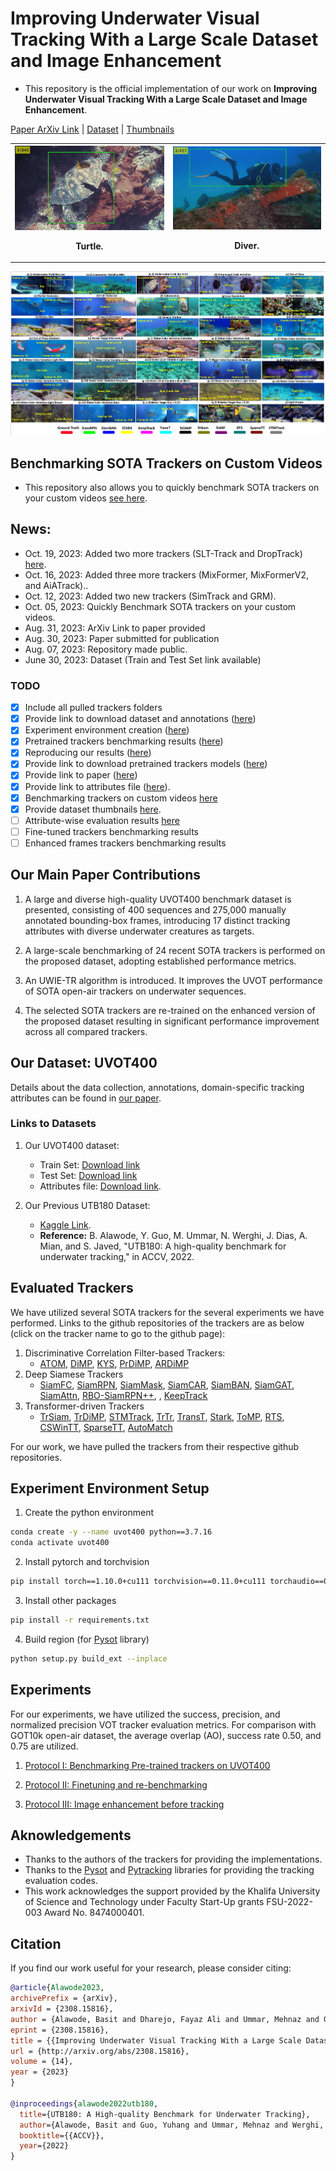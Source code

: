 # Improving Underwater Visual Tracking With a Large Scale Dataset and Image Enhancement

 - This repository is the official implementation of our work on **Improving Underwater Visual Tracking With a Large Scale Dataset and Image Enhancement**.

[Paper ArXiv Link](https://arxiv.org/abs/2308.15816) | [Dataset](./README.md/#our-dataset-uvot400) | [Thumbnails](https://kuacae-my.sharepoint.com/:f:/g/personal/100060517_ku_ac_ae/EoF4-F76hNhFqvxJfomF6YoBw0Dz5mRYubL9KpoWs6gAkw?e=hzKfxp)


<table>
  <tr>
    <th><div align="center">
  <img src="images/Video2.gif" width="300px" />
  <p>Turtle.</p>
</div></th>
    <th><div align="center">
  <img src="images/Video5.gif" width="300px" />
  <p>Diver.</p>
</div></th>
  </tr>
</table>

![Tracking Sample](images/sample_tracking.png)

## Benchmarking SOTA Trackers on Custom Videos

 - This repository also allows you to quickly benchmark SOTA trackers on your custom videos [see here](1_Custom_Benchmarking_README.md). 


## News:
- Oct. 19, 2023: Added two more trackers (SLT-Track and DropTrack) [here](1_Custom_Benchmarking_README.md).
- Oct. 16, 2023: Added three more trackers (MixFormer, MixFormerV2, and AiATrack)..
- Oct. 12, 2023: Added two new trackers (SimTrack and GRM).
- Oct. 05, 2023: Quickly Benchmark SOTA trackers on your custom videos. 
- Aug. 31, 2023: ArXiv Link to paper provided
- Aug. 30, 2023: Paper submitted for publication
- Aug. 07, 2023: Repository made public.
- June 30, 2023: Dataset (Train and Test Set link available)

### TODO
- [x] Include all pulled trackers folders
- [x] Provide link to download dataset and annotations ([here](README.md/#links-to-datasets))
- [x] Experiment environment creation ([here](README.md/#experiment-environment-setup))
- [x] Pretrained trackers benchmarking results ([here](1_Benchmarking_README.md))
- [x] Reproducing our results ([here](1_Benchmarking_README.md/#reproducing-our-results))
- [x] Provide link to download pretrained trackers models ([here](https://kuacae-my.sharepoint.com/:f:/g/personal/100060517_ku_ac_ae/EiEaxX6XgplLtXsPv95PURUBSNODK-irvo46Jks38-OmjA?e=bF3X59))
- [x] Provide link to paper ([here](https://arxiv.org/abs/2308.15816))
- [x] Provide link to attributes file ([here](https://kuacae-my.sharepoint.com/:x:/g/personal/100060517_ku_ac_ae/EbL0y6an-EhMqLbDtvBSozEBSGjKg__lvevgKSA1udx3jg?e=Q3Sa9B)).
- [x] Benchmarking trackers on custom videos [here](1_Custom_Benchmarking_README.md)
- [x] Provide dataset thumbnails [here](https://kuacae-my.sharepoint.com/:f:/g/personal/100060517_ku_ac_ae/EoF4-F76hNhFqvxJfomF6YoBw0Dz5mRYubL9KpoWs6gAkw?e=hzKfxp). 
- [ ] Attribute-wise evaluation results [here](1_Benchmarking_README.md/#attribute-wise-performance-evaluation)
- [ ] Fine-tuned trackers benchmarking results
- [ ] Enhanced frames trackers benchmarking results

## Our Main Paper Contributions

1. A large and diverse high-quality UVOT400 benchmark dataset is presented, consisting of 400 sequences and 275,000 manually annotated bounding-box frames, introducing 17 distinct tracking attributes with diverse underwater creatures as targets.

2. A large-scale benchmarking of 24 recent SOTA trackers is performed on the proposed dataset, adopting established performance metrics.

3. An UWIE-TR algorithm is introduced. It improves the UVOT performance of SOTA open-air trackers on underwater sequences.

4. The selected SOTA trackers are re-trained on the enhanced version of the proposed dataset resulting in significant performance improvement across all compared trackers.

## Our Dataset: UVOT400

Details about the data collection, annotations, domain-specific tracking attributes can be found in [our paper](https://arxiv.org/abs/2308.15816).

### Links to Datasets

1. Our UVOT400 dataset:
   - Train Set: [Download link](https://kuacae-my.sharepoint.com/:f:/g/personal/100060517_ku_ac_ae/Em9CQUgLcY1BnEBqpGUTrxQBnVPzBfpfPcUW7RmH3EON9w?e=pjNgIY) 
   - Test Set: [Download link](https://kuacae-my.sharepoint.com/:f:/g/personal/100060517_ku_ac_ae/EmJKcYONDL9Kll9OJkArN-4B9UgfBPejZ8LHAxn6aP__Xg?e=21ELVO)
   - Attributes file: [Download link](https://kuacae-my.sharepoint.com/:x:/g/personal/100060517_ku_ac_ae/EbL0y6an-EhMqLbDtvBSozEBSGjKg__lvevgKSA1udx3jg?e=Q3Sa9B). 

2. Our Previous UTB180 Dataset: 
   - [Kaggle Link](https://www.kaggle.com/dataset/21f6e3008c9ac0f51479b93fe0bb0b015469d70153f8987d9f2c3bb3eebbba99). 
   - **Reference:** B. Alawode, Y. Guo, M. Ummar, N. Werghi, J. Dias, A. Mian, and S. Javed, "UTB180: A high-quality benchmark for underwater tracking," in ACCV, 2022.

## Evaluated Trackers

We have utilized several SOTA trackers for the several experiments we have performed. Links to the github repositories of the trackers are as below (click on the tracker name to go to the github page):

1. Discriminative Correlation Filter-based Trackers:
   - [ATOM](https://github.com/visionml/pytracking), [DiMP](https://github.com/visionml/pytracking), [KYS](https://github.com/visionml/pytracking), [PrDiMP](https://github.com/visionml/pytracking), [ARDiMP](https://github.com/MasterBin-IIAU/AlphaRefine)
2. Deep Siamese Trackers
   - [SiamFC](https://github.com/got-10k/siamfc), [SiamRPN](https://github.com/STVIR/pysot), [SiamMask](https://github.com/STVIR/pysot), [SiamCAR](https://github.com/ohhhyeahhh/SiamCAR), [SiamBAN](https://github.com/hqucv/siamban), [SiamGAT](https://github.com/ohhhyeahhh/SiamGAT), [SiamAttn](https://github.com/msight-tech/research-siamattn), [RBO-SiamRPN++](https://github.com/sansanfree/RBO), , [KeepTrack](https://github.com/visionml/pytracking)
3. Transformer-driven Trackers
   - [TrSiam](https://github.com/594422814/TransformerTrack), [TrDiMP](https://github.com/594422814/TransformerTrack), [STMTrack](https://github.com/fzh0917/STMTrack), [TrTr](https://github.com/tongtybj/TrTr), [TransT](https://github.com/chenxin-dlut/TransT), [Stark](https://github.com/researchmm/Stark), [ToMP](https://github.com/visionml/pytracking), [RTS](https://github.com/visionml/pytracking), [CSWinTT](https://github.com/SkyeSong38/CSWinTT), [SparseTT](https://github.com/fzh0917/SparseTT), [AutoMatch](https://github.com/JudasDie/SOTS)

For our work, we have pulled the trackers from their respective github repositories.

## Experiment Environment Setup

1. Create the python environment

```bash
conda create -y --name uvot400 python==3.7.16
conda activate uvot400  
``` 

2. Install pytorch and torchvision
```bash
pip install torch==1.10.0+cu111 torchvision==0.11.0+cu111 torchaudio==0.10.0 -f https://download.pytorch.org/whl/torch_stable.html
```

3. Install other packages

```bash
pip install -r requirements.txt
```

4. Build region (for [Pysot](https://github.com/STVIR/pysot) library)
```bash
python setup.py build_ext --inplace
```

## Experiments

For our experiments, we have utilized the success, precision, and normalized precision VOT tracker evaluation metrics. For comparison with GOT10k open-air dataset, the average overlap (AO), success rate 0.50, and 0.75 are utilized.

1. [Protocol I: Benchmarking Pre-trained trackers on UVOT400](1_Benchmarking_README.md)

2. [Protocol II: Finetuning and re-benchmarking](2_Finetuning_Benchmarking.MD)

3. [Protocol III: Image enhancement before tracking](3_Enhanced_Benchmarking_README.md)

## Aknowledgements

- Thanks to the authors of the trackers for providing the implementations.
- Thanks to the [Pysot](https://github.com/STVIR/pysot) and [Pytracking](https://github.com/visionml/pytracking) libraries for providing the tracking evaluation codes.
- This work acknowledges the support provided by the Khalifa University of Science and Technology under Faculty Start-Up grants FSU-2022-003 Award No. 8474000401.

## Citation

If you find our work useful for your research, please consider citing:

```bibtex
@article{Alawode2023,
archivePrefix = {arXiv},
arxivId = {2308.15816},
author = {Alawode, Basit and Dharejo, Fayaz Ali and Ummar, Mehnaz and Guo, Yuhang and Mahmood, Arif and Werghi, Naoufel and Khan, Fahad Shahbaz and Javed, Sajid},
eprint = {2308.15816},
title = {{Improving Underwater Visual Tracking With a Large Scale Dataset and Image Enhancement}},
url = {http://arxiv.org/abs/2308.15816},
volume = {14},
year = {2023}
}

@inproceedings{alawode2022utb180,
  title={UTB180: A High-quality Benchmark for Underwater Tracking},
  author={Alawode, Basit and Guo, Yuhang and Ummar, Mehnaz and Werghi, Naoufel and Dias, Jorge and Mian, Ajmal and Javed, Sajid},
  booktitle={{ACCV}},
  year={2022}
}
```
